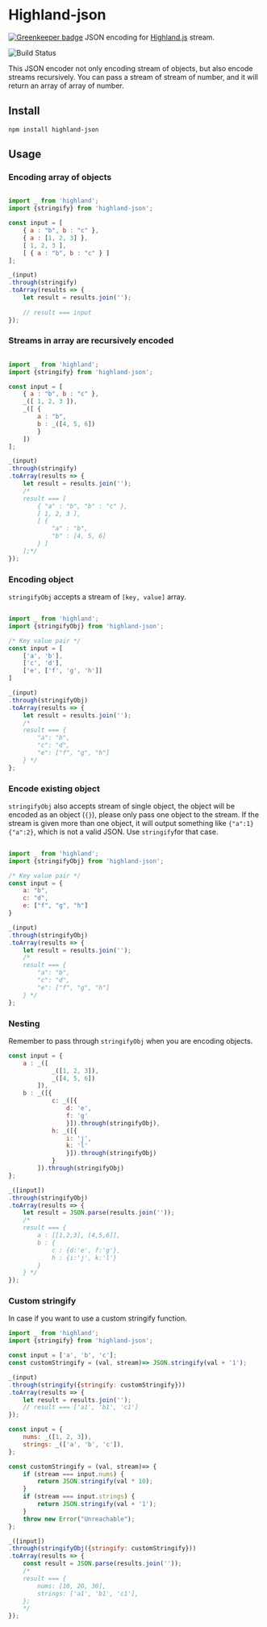 # Highland-json

[![Greenkeeper badge](https://badges.greenkeeper.io/b123400/highland-json.svg)](https://greenkeeper.io/)
JSON encoding for [Highland.js](http://highlandjs.org) stream.

![Build Status](https://travis-ci.org/b123400/highland-json.svg?branch=master)

This JSON encoder not only encoding stream of objects, but also encode streams recursively. You can pass a stream of stream of number, and it will return an array of array of number.

## Install

```
npm install highland-json
```

## Usage


### Encoding array of objects

```javascript

import _ from 'highland';
import {stringify} from 'highland-json';

const input = [
	{ a : "b", b : "c" },
	{ a : [1, 2, 3] },
	[ 1, 2, 3 ],
	[ { a : "b", b : "c" } ]
];

_(input)
.through(stringify)
.toArray(results => {
	let result = results.join('');
	
	// result === input
});
```

### Streams in array are recursively encoded


```javascript

import _ from 'highland';
import {stringify} from 'highland-json';

const input = [
	{ a : "b", b : "c" },
	_([ 1, 2, 3 ]),
	_([ {
		a : "b",
		b : _([4, 5, 6])
		}
	])
];

_(input)
.through(stringify)
.toArray(results => {
	let result = results.join('');
	/*
	result === [
		{ "a" : "b", "b" : "c" },
		[ 1, 2, 3 ],
		[ {
			"a" : "b",
			"b" : [4, 5, 6]
		} ]
	];*/
});
```
	
### Encoding object

`stringifyObj` accepts a stream of `[key, value]` array.

```javascript

import _ from 'highland';
import {stringifyObj} from 'highland-json';

/* Key value pair */
const input = [
	['a', 'b'],
	['c', 'd'],
	['e', ['f', 'g', 'h']]
]

_(input)
.through(stringifyObj)
.toArray(results => {
	let result = results.join('');
	/*
	result === {
		"a": "b",
		"c": "d",
		"e": ["f", "g", "h"]
	} */
};
```

### Encode existing object

`stringifyObj` also accepts stream of single object, the object will be encoded as an object (`{}`), please only pass one object to the stream. If the stream is given more than one object, it will output something like `{"a":1}{"a":2}`, which is not a valid JSON. Use `stringify`for that case.

```javascript

import _ from 'highland';
import {stringifyObj} from 'highland-json';

/* Key value pair */
const input = {
	a: "b",
	c: "d",
	e: ["f", "g", "h"]
}

_(input)
.through(stringifyObj)
.toArray(results => {
	let result = results.join('');
	/*
	result === {
		"a": "b",
		"c": "d",
		"e": ["f", "g", "h"]
	} */
};
```

### Nesting

Remember to pass through `stringifyObj` when you are encoding objects.

```javascript
const input = {
	a : _([
			_([1, 2, 3]),
			_([4, 5, 6])
		]),
	b : _([{
			c: _([{
				d: 'e',
				f: 'g'
				}]).through(stringifyObj),
			h: _([{
				i: 'j',
				k: 'l'
				}]).through(stringifyObj)
			}
		]).through(stringifyObj)
};

_([input])
.through(stringifyObj)
.toArray(results => {
	let result = JSON.parse(results.join(''));
	/*
	result === {
		a : [[1,2,3], [4,5,6]],
		b : {
			c : {d:'e', f:'g'},
			h : {i:'j', k:'l'}
		}
	} */
});
```

### Custom stringify

In case if you want to use a custom stringify function.

```javascript
import _ from 'highland';
import {stringify} from 'highland-json';

const input = ['a', 'b', 'c'];
const customStringify = (val, stream)=> JSON.stringify(val + '1');

_(input)
.through(stringify({stringify: customStringify}))
.toArray(results => {
	let result = results.join('');
	// result === ['a1', 'b1', 'c1']
});
```

```javascript
const input = {
	nums: _([1, 2, 3]),
	strings: _(['a', 'b', 'c']),
};

const customStringify = (val, stream)=> {
	if (stream === input.nums) {
		return JSON.stringify(val * 10);
	}
	if (stream === input.strings) {
		return JSON.stringify(val + '1');
	}
	throw new Error("Unreachable");
};

_([input])
.through(stringifyObj({stringify: customStringify}))
.toArray(results => {
	const result = JSON.parse(results.join(''));
	/*
	result === {
		nums: [10, 20, 30],
		strings: ['a1', 'b1', 'c1'],
	};
	*/
});
```
